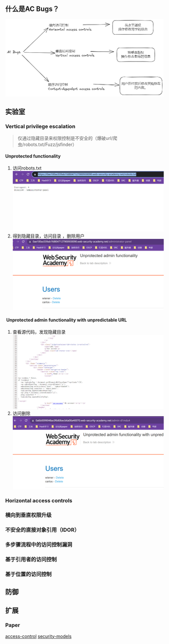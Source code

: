 ## 什么是AC Bugs？
![](../media/AC_bugs.png)
## 实验室
### Vertical privilege escalation
> 仅通过隐藏目录来权限控制是不安全的（爆破url/爬虫/robots.txt/Fuzz/jsfinder）
#### Unprotected functionality
1. 访问robots.txt
![](../media/ac-robots-tst.png)
2. 得到隐藏目录，访问目录 ，删除用户
![](../media/ac-robots-admin.png)

####  Unprotected admin functionality with unpredictable URL

1. 查看源代码，发现隐藏目录
![](../media/unpredictable%20URL-js.png)
2. 访问删除
![](../media/ac-1-2-dele.png)
### Horizontal access controls

### 横向到垂直权限升级 

### 不安全的直接对象引用（IDOR）

### 多步骤流程中的访问控制漏洞

### 基于引用者的访问控制

### 基于位置的访问控制

## 防御

## 扩展
### Paper
[access-control](https://portswigger.net/web-security/access-control)
[security-models](https://portswigger.net/web-security/access-control/security-models)
